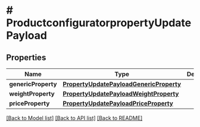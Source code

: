 # # ProductconfiguratorpropertyUpdatePayload


## Properties


Name | Type | Description | Notes
------------ | ------------- | ------------- | -------------
**genericProperty**| [**PropertyUpdatePayloadGenericProperty**](PropertyUpdatePayloadGenericProperty.md) |   | [optional]
**weightProperty**| [**PropertyUpdatePayloadWeightProperty**](PropertyUpdatePayloadWeightProperty.md) |   | [optional]
**priceProperty**| [**PropertyUpdatePayloadPriceProperty**](PropertyUpdatePayloadPriceProperty.md) |   | [optional]


[[Back to Model list]](../../README.md#models) [[Back to API list]](../../README.md#endpoints) [[Back to README]](../../README.md)
